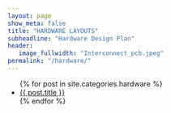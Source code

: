 ```yaml
---
layout: page
show_meta: false
title: "HARDWARE LAYOUTS"
subheadline: "Hardware Design Plan"
header:
   image_fullwidth: "Interconnect_pcb.jpeg"
permalink: "/hardware/"
---
```

<ul>
    {% for post in site.categories.hardware %}
    <li><a href="{{ site.url }}{{ site.baseurl }}{{ post.url }}">{{ post.title }}</a></li>
    {% endfor %}
</ul>